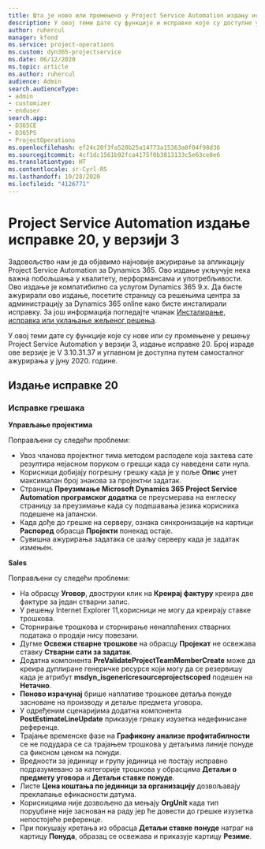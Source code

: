 ```yaml
---
title: Шта је ново или промењено у Project Service Automation издању исправке 20 у верзији 3
description: У овој теми дате су функције и исправке које су доступне у Project Service Automation издању исправке 20 у верзији 3
author: ruhercul
manager: kfend
ms.service: project-operations
ms.custom: dyn365-projectservice
ms.date: 06/12/2020
ms.topic: article
ms.author: ruhercul
audience: Admin
search.audienceType:
- admin
- customizer
- enduser
search.app:
- D365CE
- D365PS
- ProjectOperations
ms.openlocfilehash: ef24c20f3fa520b25a14773a15363a0f04f98d36
ms.sourcegitcommit: 4cf1dc1561b92fca4175f0b3813133c5e63ce8e6
ms.translationtype: HT
ms.contentlocale: sr-Cyrl-RS
ms.lasthandoff: 10/28/2020
ms.locfileid: "4126771"
---
```

# <a name="project-service-automation-update-release-20-v3"></a>Project Service Automation издање исправке 20, у верзији 3

Задовољство нам је да објавимо најновије ажурирање за апликацију Project Service Automation за Dynamics 365. Ово издање укључује нека важна побољшања у квалитету, перформансама и употребљивости. Ово издање је компатибилно са услугом Dynamics 365 9.x. Да бисте ажурирали ово издање, посетите страницу са решењима центра за администрацију за Dynamics 365 online како бисте инсталирали исправку. За још информација погледајте чланак [Инсталирање, исправка или уклањање жељеног решења](https://docs.microsoft.com/power-platform/admin/install-remove-preferred-solution).

У овој теми дате су функције које су нове или су промењене у решењу Project Service Automation у верзији 3, издање исправке 20. Број израде ове верзије је V 3.10.31.37 и углавном је доступна путем самосталног ажурирања у јуну 2020. године.

## <a name="update-release-20"></a>Издање исправке 20

### <a name="bug-fixes"></a>Исправке грешака

**Управљање пројектима**

Поправљени су следећи проблеми:

- Увоз чланова пројектног тима методом расподеле која захтева сате резултира нејасном поруком о грешци када су наведени сати нула.
- Корисници добијају погрешну грешку када је у поље **Опис** унет максималан број знакова за пројектни задатак.
- Страница **Преузимање Microsoft Dynamics 365 Project Service Automation програмског додатка** се преусмерава на енглеску страницу за преузимање када су подешавања језика корисника подешене на јапански.
- Када дође до грешке на серверу, ознака синхронизације на картици **Распоред** обрасца **Пројекти** понекад остаје.
- Сувишна ажурирања задатака се шаљу серверу када је задатак измењен.

**Sales**

Поправљени су следећи проблеми:

- На обрасцу **Уговор**, двоструки клик на **Креирај фактуру** креира две фактуре за један стварни запис.
- У решењу Internet Explorer 11,корисници не могу да креирају ставке трошкова.
- Сторнирање трошкова и сторнирање ненаплаћених стварних података о продаји нису повезани.
- Дугме **Освежи стварне трошкове** на обрасцу **Пројекат** не освежава ставку **Стварни сати за задатак**.
- Додатна компонента **PreValidateProjectTeamMemberCreate** може да креира дуплиране генеричке ресурсе који могу да се резервишу када је атрибут **msdyn_isgenericresourceprojectscoped** подешен на **Нетачно**.
- **Поново израчунај** брише наплативе трошкове детаља понуде засноване на производу и детаље предмета уговора.
- У одређеним сценаријима додатна компонента **PostEstimateLineUpdate** приказује грешку изузетка недефинисане референце.
- Трајање временске фазе на **Графикону анализе профитабилности** се не подудара се са трајањем трошкова у детаљима линије понуде са фиксном ценом на понуди.
- Вредности за јединицу и групу јединица не постају исправно подразумевано за категорије трошкова у обрасцима **Детаљи о предмету уговора** и **Детаљи ставке понуде**.
- Листе **Цена коштања по јединици за организацију** дозвољавају преклапање ефикасности датума.
- Корисницима није дозвољено да мењају **OrgUnit** када тип поруџбине није заснован на раду јер ће довести до грешке изузетка непостојеће референце.
- При покушају кретања из обрасца **Детаљи ставке понуде** натраг на картицу **Понуда**, образац се освежава и приказује картицу **Резиме**.
